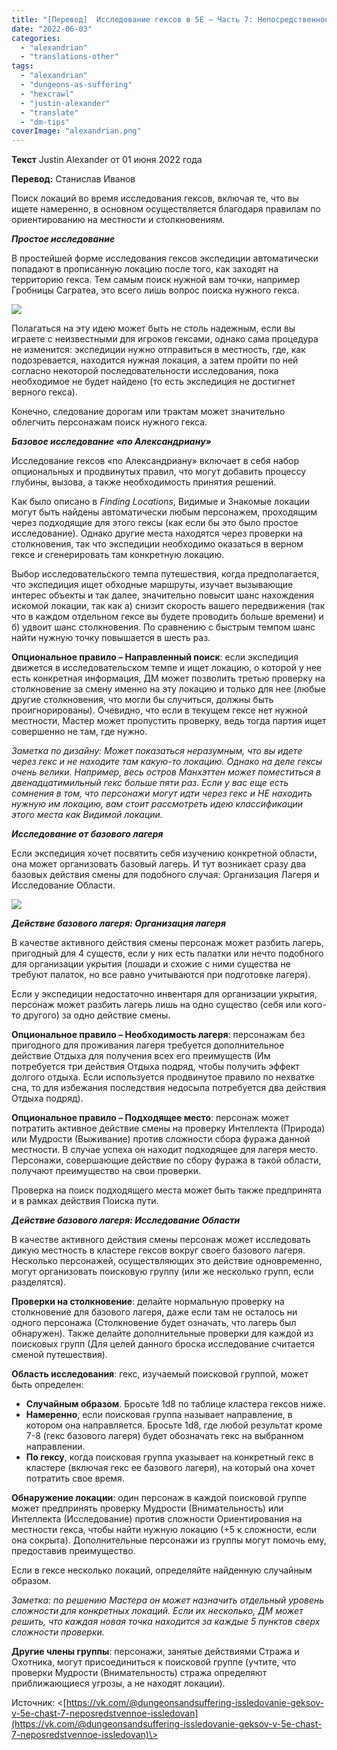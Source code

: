 ```yaml
---
title: "[Перевод]  Исследование гексов в 5E – Часть 7: Непосредственное исследование гексов￼"
date: "2022-06-03"
categories: 
  - "alexandrian"
  - "translations-other"
tags: 
  - "alexandrian"
  - "dungeons-as-suffering"
  - "hexcrawl"
  - "justin-alexander"
  - "translate"
  - "dm-tips"
coverImage: "alexandrian.png"
---
```


**Текст** Justin Alexander от 01 июня 2022 года

**Перевод:** Станислав Иванов

Поиск локаций во время исследования гексов, включая те, что вы ищете намеренно, в основном осуществляется благодаря правилам по ориентированию на местности и столкновениям.

**_Простое исследование_**

В простейшей форме исследования гексов экспедиции автоматически попадают в прописанную локацию после того, как заходят на территорию гекса. Тем самым поиск нужной вам точки, например Гробницы Сагратеа, это всего лишь вопрос поиска нужного гекса.

[![](images/hexcrawl-7-1.jpg)](https://cyborgsandmages.com/wp-content/uploads/2022/06/hexcrawl-7-1.jpg)

Полагаться на эту идею может быть не столь надежным, если вы играете с неизвестными для игроков гексами, однако сама процедура не изменится: экспедиции нужно отправиться в местность, где, как подозревается, находится нужная локация, а затем пройти по ней согласно некоторой последовательности исследования, пока необходимое не будет найдено (то есть экспедиция не достигнет верного гекса).

Конечно, следование дорогам или трактам может значительно облегчить персонажам поиск нужного гекса.

**_Базовое исследование «по Александриану»_**

Исследование гексов «по Александриану» включает в себя набор опциональных и продвинутых правил, что могут добавить процессу глубины, вызова, а также необходимость принятия решений.

Как было описано в _Finding_ _Locations_, Видимые и Знакомые локации могут быть найдены автоматически любым персонажем, проходящим через подходящие для этого гексы (как если бы это было простое исследование). Однако другие места находятся через проверки на столкновения, так что экспедиции необходимо оказаться в верном гексе _и_ сгенерировать там конкретную локацию.

Выбор исследовательского темпа путешествия, когда предполагается, что экспедиция ищет обходные маршруты, изучает вызывающие интерес объекты и так далее, значительно повысит шанс нахождения искомой локации, так как а) снизит скорость вашего передвижения (так что в каждом отдельном гексе вы будете проводить больше времени) и б) удвоит шанс столкновения. По сравнению с быстрым темпом шанс найти нужную точку повышается в шесть раз.

**Опциональное правило – Направленный поиск**: если экспедиция движется в исследовательском темпе и ищет локацию, о которой у нее есть конкретная информация, ДМ может позволить третью проверку на столкновение за смену именно на эту локацию и только для нее (любые другие столкновения, что могли бы случиться, должны быть проигнорированы). Очевидно, что если в текущем гексе нет нужной местности, Мастер может пропустить проверку, ведь тогда партия ищет совершенно не там, где нужно.

_Заметка по дизайну: Может показаться неразумным, что вы идете через гекс и не находите там какую-то локацию. Однако на деле гексы очень велики. Например, весь остров Манхэттен может поместиться в двенадцатимильный гекс больше пяти раз. Если у вас еще есть сомнения в том, что персонажи могут идти через гекс и НЕ находить нужную им локацию, вам стоит рассмотреть идею классификации этого места как Видимой локации._

**_Исследование от базового лагеря_**

Если экспедиция хочет посвятить себя изучению конкретной области, она может организовать базовый лагерь. И тут возникает сразу два базовых действия смены для подобного случая: Организация Лагеря и Исследование Области.

[![](images/hexcrawl-7-2.jpg)](https://cyborgsandmages.com/wp-content/uploads/2022/06/hexcrawl-7-2.jpg)

**_Действие базового лагеря: Организация лагеря_**

В качестве активного действия смены персонаж может разбить лагерь, пригодный для 4 существ, если у них есть палатки или нечто подобного для организации укрытия (лошади и схожие с ними существа не требуют палаток, но все равно учитываются при подготовке лагеря).

Если у экспедиции недостаточно инвентаря для организации укрытия, персонаж может разбить лагерь лишь на одно существо (себя или кого-то другого) за одно действие смены.

**Опциональное правило – Необходимость лагеря**: персонажам без пригодного для проживания лагеря требуется дополнительное действие Отдыха для получения всех его преимуществ (Им потребуется три действия Отдыха подряд, чтобы получить эффект долгого отдыха. Если используется продвинутое правило по нехватке сна, то для избежания последствия недосыпа потребуется два действия Отдыха подряд).

**Опциональное правило – Подходящее место**: персонаж может потратить активное действие смены на проверку Интеллекта (Природа) или Мудрости (Выживание) против сложности сбора фуража данной местности. В случае успеха он находит подходящее для лагеря место. Персонажи, совершающие действие по сбору фуража в такой области, получают преимущество на свои проверки.

Проверка на поиск подходящего места может быть также предпринята и в рамках действия Поиска пути.

**_Действие базового лагеря: Исследование Области_**

В качестве активного действия смены персонаж может исследовать дикую местность в кластере гексов вокруг своего базового лагеря. Несколько персонажей, осуществляющих это действие одновременно, могут организовать поисковую группу (или же несколько групп, если разделятся).

**Проверки на столкновение**: делайте нормальную проверку на столкновение для базового лагеря, даже если там не осталось ни одного персонажа (Столкновение будет означать, что лагерь был обнаружен). Также делайте дополнительные проверки для каждой из поисковых групп (Для целей данного броска исследование считается сменой путешествия).

**Область исследования**: гекс, изучаемый поисковой группой, может быть определен:

- **Случайным образом**. Бросьте 1d8 по таблице кластера гексов ниже.
- **Намеренно**, если поисковая группа называет направление, в котором она направляется. Бросьте 1d8, где любой результат кроме 7-8 (гекс базового лагеря) будет обозначать гекс на выбранном направлении.
- **По гексу**, когда поисковая группа указывает на конкретный гекс в кластере (включая гекс ее базового лагеря), на который она хочет потратить свое время.

**Обнаружение локации**: один персонаж в каждой поисковой группе может предпринять проверку Мудрости (Внимательность) или Интеллекта (Исследование) против сложности Ориентирования на местности гекса, чтобы найти нужную локацию (+5 к сложности, если она сокрыта). Дополнительные персонажи из группы могут помочь ему, предоставив преимущество.

Если в гексе несколько локаций, определяйте найденную случайным образом.

_Заметка: по решению Мастера он может назначить отдельный уровень сложности для конкретных локаций. Если их несколько, ДМ может решить, что каждая новая точка находится за каждые 5 пунктов сверх сложности проверки._

**Другие члены группы**: персонажи, занятые действиями Стража и Охотника, могут присоединиться к поисковой группе (учтите, что проверки Мудрости (Внимательность) стража определяют приближающиеся угрозы, а не находят локации).

Источник: <[https://vk.com/@dungeonsandsuffering-issledovanie-geksov-v-5e-chast-7-neposredstvennoe-issledovan](https://vk.com/@dungeonsandsuffering-issledovanie-geksov-v-5e-chast-7-neposredstvennoe-issledovan)\>
